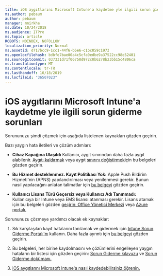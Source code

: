 ```yaml
---
title: iOS aygıtlarını Microsoft Intune'a kaydetme yle ilgili sorun giderme sorunları
ms.author: pebaum
author: pebaum
manager: mnirkhe
ms.date: 10/24/2018
ms.audience: ITPro
ms.topic: article
ROBOTS: NOINDEX, NOFOLLOW
localization_priority: Normal
ms.assetid: d717bcc9-1cc1-44f6-b5e6-c1bc059c1973
ms.openlocfilehash: bdbfe7bae00a4c5cfa0edbe9a37522cc98e52401
ms.sourcegitcommit: 037331d71f06750d972c0b6278b23bb15c4806ca
ms.translationtype: MT
ms.contentlocale: tr-TR
ms.lasthandoff: 10/18/2019
ms.locfileid: "36507023"
---
```

# <a name="troubleshoot-issues-with-enrolling-ios-devices-in-microsoft-intune"></a>iOS aygıtlarını Microsoft Intune'a kaydetme yle ilgili sorun giderme sorunları

Sorununuzu şimdi çözmek için aşağıda listelenen kaynakları gözden geçirin. 
  
Bazı yaygın hata iletileri ve çözüm adımları:
  
- **Cihaz Kapağına Ulaşıldı** Kullanıcı, aygıt sınırından daha fazla aygıt alabilenir. [Aygıtı kaldırmak](https://docs.microsoft.com/intune/devices-wipe) veya aygıt [sınırını değiştirmek](https://docs.microsoft.com/intune/enrollment-restrictions-set#set-device-limit-restrictions)için bu belgeleri gözden geçirin.
    
- **Bu Hizmet desteklenmez. Kayıt Politikası Yok:** Apple Push Bildirim Hizmeti'nin (APNS) yapılandırılması veya yenilenmesi gerekir. Bunun nasıl yapılacağını anlatan talimatlar için [bu belgeyi](https://docs.microsoft.com/intune/apple-mdm-push-certificate-get) gözden geçirin. 
    
- **Kullanıcı Lisans Türü Geçersiz veya Kullanıcı Adı Tanınmadı:** Kullanıcıya bir Intune veya EMS lisansı atanması gerekir. Lisans atamak için bu belgeleri gözden [geçirin: Office Yönetici Merkezi](https://docs.microsoft.com/intune/licenses-assign) veya [Azure portalı.](https://docs.microsoft.com/azure/active-directory/license-users-groups)
    
Sorununuzu çözmeye yardımcı olacak ek kaynaklar:
  
1. Sık karşılaşılan kayıt hatalarını tanılamak ve gidermek için [Intune Sorun Giderme Portalı'nı](https://devicemanagement.microsoft.com/#blade/Microsoft_Intune_DeviceSettings/TroubleshootBlade) kullanın. Daha fazla ayrıntı için [bu belgeyi](https://docs.microsoft.com/intune/help-desk-operators) gözden geçirin. 
    
2. Bu belgeleri, her birine kaydolmasını ve çözümlerini engelleyen yaygın hataların bir listesi için gözden geçirin: [Sorun Giderme kılavuzu](https://support.microsoft.com/help/4039809/troubleshooting-ios-device-enrollment-in-intune) ve [Sorun Giderme dokümanı.](https://docs.microsoft.com/intune-classic/troubleshoot/troubleshoot-device-enrollment-in-intune)
    
3. [iOS aygıtlarını Microsoft Intune'a nasıl kaydedebilirsiniz öğrenin.](https://docs.microsoft.com/intune/ios-enroll)
    

